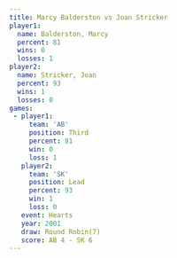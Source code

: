 ```yaml
---
title: Marcy Balderston vs Joan Stricker
player1:                 
  name: Balderston, Marcy
  percent: 81            
  wins: 0                
  losses: 1              
player2:                 
  name: Stricker, Joan   
  percent: 93            
  wins: 1                
  losses: 0              
games:
 - player1:         
     team: 'AB'     
     position: Third
     percent: 81    
     win: 0         
     loss: 1        
   player2:        
     team: 'SK'    
     position: Lead
     percent: 93   
     win: 1        
     loss: 0       
   event: Hearts       
   year: 2001          
   draw: Round Robin(7)
   score: AB 4 - SK 6  
---
```

